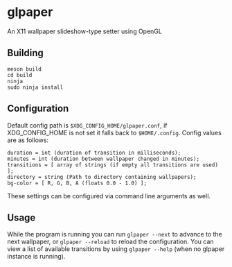 # glpaper

An X11 wallpaper slideshow-type setter using OpenGL

## Building
```
meson build
cd build
ninja
sudo ninja install
```

## Configuration

Default config path is `$XDG_CONFIG_HOME/glpaper.conf`, if XDG_CONFIG_HOME is not set it falls back to `$HOME/.config`.
Config values are as follows:
```
duration = int (duration of transition in milliseconds);
minutes = int (duration between wallpaper changed in minutes);
transitions = [ array of strings (if empty all transitions are used) ];
directory = string (Path to directory containing wallpapers);
bg-color = [ R, G, B, A (floats 0.0 - 1.0) ];
```
These settings can be configured via command line arguments as well.

## Usage

While the program is running you can run `glpaper --next` to advance to the next wallpaper, or `glpaper --reload` to reload the configuration.
You can view a list of available transitions by using `glpaper --help` (when no glpaper instance is running).
